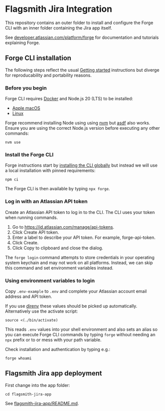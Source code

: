# Flagsmith Jira Integration

This repository contains an outer folder to install and configure the Forge CLI with an inner folder containing the Jira app itself.

See [developer.atlassian.com/platform/forge](https://developer.atlassian.com/platform/forge) for documentation and tutorials explaining Forge.

## Forge CLI installation

The following steps reflect the usual [Getting started](https://developer.atlassian.com/platform/forge/getting-started/) instructions but diverge for reproducability and portability reasons.

### Before you begin

Forge CLI requires [Docker](https://docs.docker.com/get-docker/) and Node.js 20 (LTS) to be installed:

- [Apple macOS](https://developer.atlassian.com/platform/forge/installing-forge-on-macos)
- [Linux](https://developer.atlassian.com/platform/forge/installing-forge-on-linux)

Forge recommend installing Node using using [nvm](https://github.com/nvm-sh/nvm#installing-and-updating) but [asdf](https://asdf-vm.com/) also works.
Ensure you are using the correct Node.js version before executing any other commands:

    nvm use

### Install the Forge CLI

Forge instructions start by [installing the CLI globally](https://developer.atlassian.com/platform/forge/getting-started/#install-the-forge-cli) but instead we will use a local installation with pinned requirements:

    npm ci

The Forge CLI is then available by typing `npx forge`.

### Log in with an Atlassian API token

Create an Atlassian API token to log in to the CLI. The CLI uses your token when running commands.

1. Go to <https://id.atlassian.com/manage/api-tokens>.
1. Click Create API token.
1. Enter a label to describe your API token. For example, forge-api-token.
1. Click Create.
1. Click Copy to clipboard and close the dialog.

The `forge login` command attempts to store credentials in your operating system keychain and may not work on all platforms. Instead, we can skip this command and set environment variables instead.

### Using environment variables to login

Copy `.env-example` to `.env` and complete your Atlassian account email address and API token.

If you use [direnv](https://direnv.net/) these values should be picked up automatically. Alternatively use the activate script:

    source <(./bin/activate)

This reads `.env` values into your shell environment and also sets an alias so you can execute Forge CLI commands by typing `forge` without needing an `npx` prefix or to or mess with your path variable.

Check installation and authentication by typing e.g.:

    forge whoami

## Flagsmith Jira app deployment

First change into the app folder:

    cd flagsmith-jira-app

See [flagsmith-jira-app/README.md](flagsmith-jira-app/README.md).
